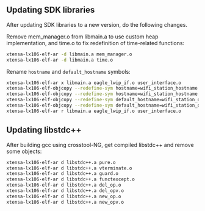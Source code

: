 ## Updating SDK libraries

After updating SDK libraries to a new version, do the following changes.


Remove mem_manager.o from libmain.a to use custom heap implementation, and time.o to fix redefinition of time-related functions:

```bash
xtensa-lx106-elf-ar -d libmain.a mem_manager.o
xtensa-lx106-elf-ar -d libmain.a time.o
```

Rename `hostname` and `default_hostname` symbols:

```bash
xtensa-lx106-elf-ar x libmain.a eagle_lwip_if.o user_interface.o
xtensa-lx106-elf-objcopy --redefine-sym hostname=wifi_station_hostname user_interface.o 
xtensa-lx106-elf-objcopy --redefine-sym hostname=wifi_station_hostname eagle_lwip_if.o 
xtensa-lx106-elf-objcopy --redefine-sym default_hostname=wifi_station_default_hostname user_interface.o 
xtensa-lx106-elf-objcopy --redefine-sym default_hostname=wifi_station_default_hostname eagle_lwip_if.o 
xtensa-lx106-elf-ar r libmain.a eagle_lwip_if.o user_interface.o 
```

## Updating libstdc++

After building gcc using crosstool-NG, get compiled libstdc++ and remove some objects:

```bash
xtensa-lx106-elf-ar d libstdc++.a pure.o
xtensa-lx106-elf-ar d libstdc++.a vterminate.o
xtensa-lx106-elf-ar d libstdc++.a guard.o
xtensa-lx106-elf-ar d libstdc++.a functexcept.o
xtensa-lx106-elf-ar d libstdc++.a del_op.o
xtensa-lx106-elf-ar d libstdc++.a del_opv.o
xtensa-lx106-elf-ar d libstdc++.a new_op.o
xtensa-lx106-elf-ar d libstdc++.a new_opv.o
```

